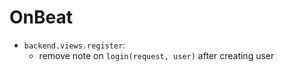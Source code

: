 # OnBeat

- `backend.views.register`:
    - remove note on `login(request, user)` after creating user